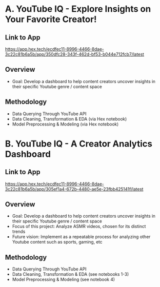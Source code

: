 # A. YouTube IQ - Explore Insights on Your Favorite Creator!

## Link to App
https://app.hex.tech/ecdfec11-8996-4466-8dae-3c22c81b6a5b/app/350dfc28-343f-462d-bf53-b044e712fcb7/latest

## Overview
- Goal: Develop a dashboard to help content creators uncover insights in their specific Youtube genre / content space

## Methodology

- Data Querying Through YouTube API
- Data Cleaning, Transformation & EDA (via Hex notebook)
- Model Preprocessing & Modeling (via Hex notebook)
 

# B. YouTube IQ - A Creator Analytics Dashboard

## Link to App
https://app.hex.tech/ecdfec11-8996-4466-8dae-3c22c81b6a5b/app/305ef1a4-672b-4480-ae5e-23fbb425141f/latest

## Overview
- Goal: Develop a dashboard to help content creators uncover insights in their specific Youtube genre / content space
- Focus of this project: Analyze ASMR videos, chosen for its distinct trends
- Future vision: Implement as a repeatable process for analyzing other Youtube content such as sports, gaming, etc

## Methodology

- Data Querying Through YouTube API
- Data Cleaning, Transformation & EDA (see notebooks 1-3)
- Model Preprocessing & Modeling (see notebook 4)
